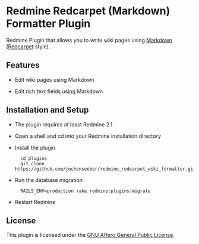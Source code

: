 Redmine Redcarpet (Markdown) Formatter  Plugin
==============================================

Redmine Plugin that allows you to write wiki pages using [Markdown][Markdown] ([Redcarpet][Redcarpet] style). 

[Markdown]: http://daringfireball.net/projects/markdown "Markdown"
[Redcarpet]: https://github.com/vmg/redcarpet "Redcarpet"

Features
--------

* Edit wiki pages using Markdown

* Edit rich text fields using Markdown

Installation and Setup
----------------------

* The plugin requires at least Redmine 2.1

* Open a shell and cd into your Redmine installation directory

* Install the plugin

        cd plugins
        git clone https://github.com/jochenseeber/redmine_redcarpet_wiki_formatter.git
    
* Run the database migration

        RAILS_ENV=production rake redmine:plugins:migrate
    
* Restart Redmine

License
-------

This plugin is licensed under the [GNU Affero General Public License][agpl].

[agpl]: http://www.gnu.org/licenses/agpl-3.0.html "GNU Affero General Public License"
